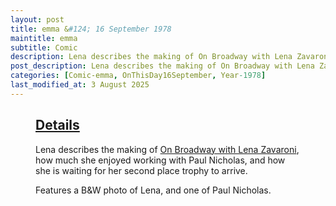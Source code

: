 ```yaml
---
layout: post
title: emma &#124; 16 September 1978
maintitle: emma
subtitle: Comic
description: Lena describes the making of On Broadway with Lena Zavaroni, how much she enjoyed working with Paul Nicholas, and how she is waiting for her second place trophy to arrive.
post_description: Lena describes the making of On Broadway with Lena Zavaroni, how much she enjoyed working with Paul Nicholas, and how she is waiting for her second place trophy to arrive.
categories: [Comic-emma, OnThisDay16September, Year-1978]
last_modified_at: 3 August 2025
---
```


<figure class="fig3">
<div class="CardLayout">
<div class="CardItem"><h2 id="infobox1" class="infobox"><a href="#infobox1">Details</a></h2>
<div class="CardItem split">
<p>Lena describes the making of <a href="/1978-09-06-on-broadway-with-lena-zavaroni">On Broadway with Lena Zavaroni</a>, how much she enjoyed working with Paul Nicholas, and how she is waiting for her second place trophy to arrive.</p>
<p>Features a B&W photo of Lena, and one of Paul Nicholas.</p>
</div></div></div>
</figure>

